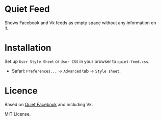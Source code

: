 # Quiet Feed

Shows Facebook and Vk feeds as empty space without any information on it.

# Installation

Set up `User Style Sheet` or `User CSS` in your browser to `quiet-feed.css`.

* Safari: `Preferences...` → `Advanced` tab → `Style sheet`.

# Licence

Based on [Quiet Facebook](https://github.com/maxfriedrich/quiet-facebook) and including Vk.

MIT License.
